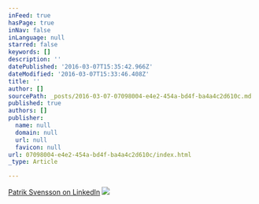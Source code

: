 ```yaml
---
inFeed: true
hasPage: true
inNav: false
inLanguage: null
starred: false
keywords: []
description: ''
datePublished: '2016-03-07T15:35:42.966Z'
dateModified: '2016-03-07T15:33:46.408Z'
title: ''
author: []
sourcePath: _posts/2016-03-07-07098004-e4e2-454a-bd4f-ba4a4c2d610c.md
published: true
authors: []
publisher:
  name: null
  domain: null
  url: null
  favicon: null
url: 07098004-e4e2-454a-bd4f-ba4a4c2d610c/index.html
_type: Article

---
```

[Patrik Svensson on LinkedIn][0]
![](https://the-grid-user-content.s3-us-west-2.amazonaws.com/7fde7aee-689f-4969-a1d5-cf86df10e5bb.jpg)

[0]: https://se.linkedin.com/in/patriksvensson